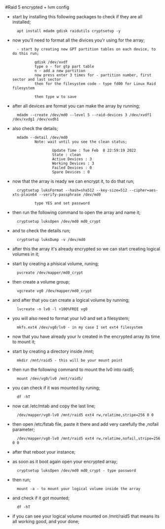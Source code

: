 #Raid 5 encrypted + lvm config


- start by installing this following packages to check if they are all installed;
        
        apt install mdadm gdisk raidutils cryptsetup -y
        
- now you'll need to format all the divices you'r using for the array;

        - start by creating new GPT partition tables on each device, to do this run;
        
                gdisk /dev/xvdf
                type o - for gtp part table
                n - add a new partition
                now press enter 3 times for - partition number, first sector and last sector
                then for the filesystem code - type fd00 for Linux Raid filesystem
                
                then type w to save
                
- after all devices are format you can make the array by running;
        
        mdadm --create /dev/md0 --level 5 --raid-devices 3 /dev/xvdf1 /dev/xvdg1 /dev/xvdh1
        
- also check the details;

        mdadm --detail /dev/md0 
                Note: wait until you see the clean status;
                        
                        Update Time : Tue Feb  8 22:59:19 2022
                        State : clean 
                        Active Devices : 3
                        Working Devices : 3
                        Failed Devices : 0
                        Spare Devices : 0
               
- now that the array is ready we can encrypt it, to do that run;

        cryptsetup luksFormat --hash=sha512 --key-size=512 --cipher=aes-xts-plain64 --verify-passphrase /dev/md0 
        
                type YES and set password
                
- then run the following command to open the array and name it;

        cryptsetup luksOpen /dev/md0 md0_crypt
        
- and to check the details run;

        cryptsetup luksDump -v /dev/md0
        
- after this the array it's already encrypted so we can start creating logical volumes in it;

- start by creating a phisical volume, runing;

        pvcreate /dev/mapper/md0_crypt
        
- then create a volume group;

        vgcreate vg0 /dev/mapper/md0_crypt
        
- and after that you can create a logical volume by  running;

        lvcreate -n lv0 -l +100%FREE vg0
        
- you will also need to format your lv0 and set a filesystem;

        mkfs.ext4 /dev/vg0/lv0 - in my case I set ext4 filesystem
        
- now that you have already your lv created in the encrypted array its time to mount it;

- start by creating a directory inside /mnt;

        mkdir /mnt/raid5 - this will be your mount point
        
- then run the following command to mount the lv0 into raid5;

        mount /dev/vg0/lv0 /mnt/raid5/
        
- you can check if it was mounted by runing;

        df -hT
        
- now cat /etc/mtab and copy the last line;

        /dev/mapper/vg0-lv0 /mnt/raid5 ext4 rw,relatime,stripe=256 0 0
        
- then open /etc/fstab file, paste it there and add very carefully the ,nofail parameter;

        /dev/mapper/vg0-lv0 /mnt/raid5 ext4 rw,relatime,nofail,stripe=256 0 0
        
- after that reboot your instance;

- as soon as it boot again open your encrypted array;

        cryptsetup luksOpen /dev/md0 md0_crypt - type password
        
- then run;

        mount -a - to mount your logical volume inside the array
        
- and check if it got mounted;

        df -hT 
                
- if you can see your logical volume mounted on /mnt/raid5 that means its all working good, and your done;


